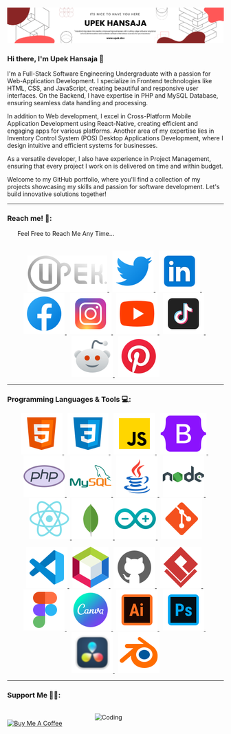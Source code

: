 ![Header](./res/bannerImg-Upek.png)

### Hi there, I'm Upek Hansaja 👋

<p>
I'm a Full-Stack Software Engineering Undergraduate with a passion for Web-Application Development. I specialize in Frontend technologies like HTML, CSS, and JavaScript, creating beautiful and responsive user interfaces. On the Backend, I have expertise in PHP and MySQL Database, ensuring seamless data handling and processing.

In addition to Web development, I excel in Cross-Platform Mobile Application Development using React-Native, creating efficient and engaging apps for various platforms. Another area of my expertise lies in Inventory Control System (POS) Desktop Applications Development, where I design intuitive and efficient systems for businesses.

As a versatile developer, I also have experience in Project Management, ensuring that every project I work on is delivered on time and within budget.

Welcome to my GitHub portfolio, where you'll find a collection of my projects showcasing my skills and passion for software development. Let's build innovative solutions together!

</p>

<hr>

### Reach me! 💬:

<div style="font-size:14px">
  &nbsp;&nbsp;&nbsp;&nbsp;&nbsp;&nbsp;Feel Free to Reach Me Any Time...
</div>

<br/>

<p align="center">
  <a target="_blank" href="https://www.upek.dev"> <img src="./res/logo.svg" alt="upek's logo" title="Upek's Portfolio"/> </a>
  &nbsp;
  <a target="_blank" href="https://twitter.com/UpekHansaja"> <img src="./res/twitterIcon.svg" alt="upek's Twitter" title="Twitter: @UpekHansaja"/> </a>
  &nbsp;
  <a target="_blank" href="https://www.linkedin.com/in/upek-hansaja/"> <img src="./res/linkedin.svg" alt="upek's LinkedIn" title="LinkedIn: upek-hansaja"/> </a>
  &nbsp;
  <a target="_blank" href="https://www.facebook.com/profile.php?id=100068307769668"> <img src="./res/facebook.svg" alt="upek's Facebook" title="Facebook: Upek Hansaja"/> </a>
  &nbsp;
  <a target="_blank" href="https://www.instagram.com/upek_hansaja/"> <img src="./res/instagram.svg" alt="upek's Instagram" title="Instagram: upek_hansaja"/> </a>
  &nbsp;
  <a target="_blank" href="#"> <img src="./res/youtube.svg" alt="upek's YouTube" title="YouTube: Upek Hansaja"/> </a>
  &nbsp;
  <a target="_blank" href="https://www.tiktok.com/@upek_hansaja"> <img src="./res/tiktok.svg" alt="upek's TikTok" title="TikTok: upek_hansaja"/> </a>
  &nbsp;
  <a target="_blank" href="https://www.reddit.com/user/Upek_Hansaja"> <img src="./res/redditNew.svg" alt="upek's Reddit" title="Reddit: Upek_Hansaja"/> </a>
  &nbsp;
  <a target="_blank" href="https://www.pinterest.com/upekhansaja/"> <img src="./res/pinterest.svg" alt="upek's Pinterest" title="Pinterset: upekhansaja"/> </a>
</p>

<hr>

### Programming Languages & Tools 💻:

<p align="center">
  <a target="_blank" href="https://www.w3schools.com/html/html_intro.asp"> <img src="./res/html.svg" alt="html" title="HTML5"/> </a>
  &nbsp;
  <a target="_blank" href="https://www.w3schools.com/css/css_intro.asp"> <img src="./res/css.svg" alt="css" title="CSS3"/> </a>
  &nbsp;
  <a target="_blank" href="https://www.w3schools.com/js/js_intro.asp"> <img src="./res/javascript.svg" alt="JavaScript" title="JavaScript"/> </a>
  &nbsp;
  <a target="_blank" href="https://getbootstrap.com"> <img src="./res/bootstrap.svg" alt="Bootstrap" title="Bootstrap"/> </a>
  &nbsp;
  <a target="_blank" href="https://www.php.net"> <img src="./res/php.svg" alt="php" title="PHP"/> </a>
  &nbsp;
  <a target="_blank" href="https://www.mysql.com"> <img src="./res/mysql.svg" alt="mysql" title="MySQL"/> </a>
  &nbsp;
  <a target="_blank" href="https://www.java.com/en/"> <img src="./res/java.svg" alt="java" title="Java"/> </a>
  &nbsp;
  <a target="_blank" href="https://nodejs.org/en"> <img src="./res/nodejs.svg" alt="nodejs" title="Node JS"/> </a>
  &nbsp;
  <a target="_blank" href="https://reactnative.dev"> <img src="./res/react-native.svg" alt="react-native" title="React-Native"/> </a>
  <!-- &nbsp; -->
  <a target="_blank" href="https://www.mongodb.com"> <img src="./res/mongoDB.svg" alt="mongobd" title="Mongo DB"/> </a>
  <!-- &nbsp; --> 
  <a target="_blank" href="https://www.arduino.cc"> <img src="./res/arduino.svg" alt="arduino" title="Arduino"/> </a>
  &nbsp;
  <a target="_blank" href="https://git-scm.com"> <img src="./res/git.svg" alt="git" title="Git"/> </a>
</p>

<p align="center">
  <a target="_blank" href="https://code.visualstudio.com"> <img src="./res/vscode.svg" alt="vs code" title="Visual Studio Code"/> </a>
  &nbsp;
  <a target="_blank" href="https://netbeans.apache.org"> <img src="./res/netbeans.svg" alt="netbeans IDE" title="Apache NetBeans IDE"/> </a>
  &nbsp;
  <a target="_blank" href="https://github.com"> <img src="./res/github-light.svg" alt="github" title="GitHub"/> </a>
  &nbsp;
  <a target="_blank" href="https://www.visual-paradigm.com"> <img src="./res/visualParadigm.svg" alt="visual paradigm" title="Visual Paradigm"/> </a>
  &nbsp;
  <a target="_blank" href="https://www.figma.com"> <img src="./res/figma.svg" alt="figma UX UI" title="Figma"/> </a>
  &nbsp;
  <a target="_blank" href="https://www.canva.com"> <img src="./res/canva.svg" alt="canva" title="Canva"/> </a>
  &nbsp;
  <a target="_blank" href="https://www.adobe.com/products/illustrator.html"> <img src="./res/illustrator.svg" alt="Adobe Illustrator" title="Adobe Illustrator"/> </a>
  &nbsp;
  <a target="_blank" href="https://www.adobe.com/products/photoshop.html"> <img src="./res/photoshop.svg" alt="Adobe Photoshop" title="Adobe Photoshop"/> </a>
  &nbsp;
  <a target="_blank" href="https://www.blackmagicdesign.com/products/davinciresolve"> <img src="./res/davinciResolve.svg" alt="DaVinci Resolve" title="DaVinci Resolve"/> </a>
  &nbsp;
  <a target="_blank" href="https://www.blender.org"> <img src="./res/blender.svg" alt="Blender" title="Blender"/> </a>
</p>

<hr>

<p>

### Support Me 🤝🫶:

<br />
<img align="right" alt="Coding" width="300" src="https://cdn.dribbble.com/users/2428268/screenshots/14157596/media/8915b8e967eb6c43b9695f3b03803430.gif"/>

<a href="https://www.buymeacoffee.com/UpekHansaja" target="_blank"><img src="https://cdn.buymeacoffee.com/buttons/v2/default-yellow.png" alt="Buy Me A Coffee" style="height: 60px !important;width: 217px !important;" ></a>

</p>
